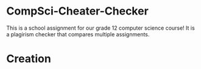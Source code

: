# CompSci-Cheater-Checker
This is a school assignment for our grade 12 computer science course! It is a plagirism checker that compares multiple assignments. 



# Creation
